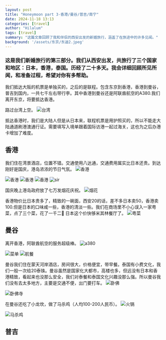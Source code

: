 ```yaml
---
layout: post
title: "Honeymoon part 3-香港/曼谷/普吉/南宁"
date: 2024-11-18 13:13
categories: [travel]
author: "Hilalum"
tags: [travel]
summary: "这篇文章回顾了我和伴侣的西安出发的新婚旅行，涵盖了在旅途中的许多见闻。"
background: '/assets/东京/东迪2.jpeg'
---
```


### 这是我们新婚旅行的第三部分。我们从西安出发，共旅行了三个国家和地区：日本，香港，泰国。历经了二十多天。我会详细回顾所见所闻，和准备过程，希望对你有多帮助。

我们抵达大阪的机票是单独买的，之后的是联程。包含东京到香港，香港到曼谷，普吉到国内，一共七千左右带行李。其中香港到曼谷还是阿联酋航空的A380.我们离开东京，将要抵达香港。

路过台湾上空。
<img class="img-fluid" src="/assets/香港/台湾.jpeg" alt="台湾">

抵达香港时，我们是大陆人但是从日本来，联程机票是用护照买的，所以不能走大陆通道刷港澳通行证。需要填写入境单跟着国际访港一起过海关，这也为之后办港卡增加了难度。

## 香港

我们住在湾景酒店，位置不错。交通使用八达通，交通费用属实比日本还贵。到达刚好是国庆，港岛浓浓的节日气氛。
<img class="img-fluid" src="/assets/香港/香港.jpeg" alt="香港">

<img class="img-fluid" src="/assets/香港/香港1.jpeg" alt="香港">

<img class="img-fluid" src="/assets/香港/香港2.jpeg" alt="香港">

<img class="img-fluid" src="/assets/香港/香港3.jpeg" alt="香港">

<img class="img-fluid" src="/assets/香港/sir.jpeg" alt="sir">

国庆晚上港岛政府放了七万发烟花庆祝。
<img class="img-fluid" src="/assets/香港/烟花.jpeg" alt="烟花">

香港物价比日本贵多了，精致的一碗面，西安20的话，差不多日本卖50，香港卖100.但是日本的口味咸一些，香港的清淡一些。我们在商场里不小心误入一家粤菜，点了三个菜，花了一千二🤣 日本这个价快够米其林餐厅了。
<img class="img-fluid" src="/assets/香港/贵.jpeg" alt="粤菜">

## 曼谷
离开香港，阿联酋航空的服务超级棒。
<img class="img-fluid" src="/assets/曼谷/a380.jpeg" alt="a380">

<img class="img-fluid" src="/assets/曼谷/菜单.jpeg" alt="菜单">

<img class="img-fluid" src="/assets/曼谷/航餐.jpeg" alt="航餐">

曼谷我们住在蒙天河岸酒店，房间很大，价格便宜，带早餐。泰国有小费文化，我们一般一次给20泰铢。曼谷虽然是国家化大都市，高楼也多，但远没有日本和香港精致，看起来也没那么安全，我们对泰餐和泰国文化兴趣没那么强。所以曼谷我们没有去太多地方，主要是交通不便，出门要打车。
<img class="img-fluid" src="/assets/曼谷/卧佛.jpeg" alt="卧佛">

<img class="img-fluid" src="/assets/曼谷/卧佛寺.jpeg" alt="卧佛寺">

在曼谷还吃了小龙坎，做了马杀鸡（人均100-200人民币）。
<img class="img-fluid" src="/assets/曼谷/火锅.jpeg" alt="火锅">

<img class="img-fluid" src="/assets/曼谷/马杀鸡.jpeg" alt="马杀鸡">

## 普吉
